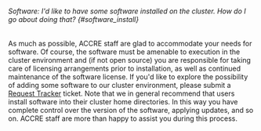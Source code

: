 ###### Software: I'd like to have some software installed on the cluster. How do I go about doing that? {#software_install}

As much as
possible, ACCRE staff are glad to accommodate your needs for software.
Of course, the software must be amenable to execution in the cluster
environment and (if not open source) you are responsible for taking care
of licensing arrangements prior to installation, as well as continued
maintenance of the software license. If you'd like to explore the
possibility of adding some software to our cluster environment, please
submit a [Request Tracker](/?page_id=369) ticket. Note that we in
general recommend that users install software into their cluster home
directories. In this way you have complete control over the version of
the software, applying updates, and so on. ACCRE staff are more than
happy to assist you during this process.
